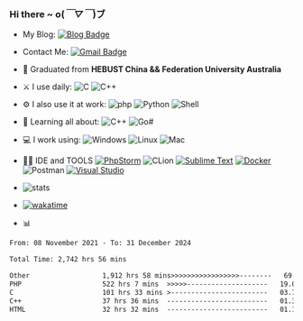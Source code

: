### Hi there  ~ o(*￣▽￣*)ブ
- My Blog: [![Blog Badge](https://img.shields.io/badge/Blog-https%3A%2F%2Fblog.jiawei.xin-yellowgreen)](https://blog.jiawei.xin)

- Contact Me:
[![Gmail Badge](https://img.shields.io/badge/-xinjiawei@mb6.top-c14438?style=plastic&logo=Gmail&logoColor=white&link=mailto:xinjiawei@mb6.top)](mailto:xinjiawei@mb6.top)

- 🏢 Graduated from **HEBUST China && Federation University Australia**
- ⚔ I use daily:
  ![C](https://img.shields.io/badge/-c-394989?style=plastic&logo=c)
  ![C++](https://img.shields.io/badge/-C++-00599C?style=plastic&logo=c)
  
- ⚙️ I also use it at work:
  ![php](https://img.shields.io/badge/-php-394989?style=plastic&logo=php)
  ![Python](https://img.shields.io/badge/-python-394989?style=plastic&logo=python)
  ![Shell](https://img.shields.io/badge/-Shell-blasck?style=plastic&logo=Shell)
   
- 🌱 Learning all about:
  ![C++](https://img.shields.io/badge/-C++-00599C?style=plastic&logo=c)
  ![Go#](https://img.shields.io/badge/-go-00599C?style=plastic&logo=go)
  
- 💻 I work using:
  ![Windows](https://img.shields.io/badge/Windows-0078D6?style=plastic&logo=windows&logoColor=white)
  ![Linux](https://img.shields.io/badge/Linux-FCC624?style=plastic&logo=linux&logoColor=black)
  ![Mac](https://img.shields.io/badge/macOS-ffffff?style=plastic&logo=macos&logoColor=black)
  
- 👩‍💻 IDE and TOOLS
  [![PhpStorm](https://img.shields.io/badge/PhpStorm-000?logo=phpstorm&logoColor=fff)](#)
  ![CLion](https://img.shields.io/badge/CLion-000?logo=clion&logoColor=fff&)
  [![Sublime Text](https://img.shields.io/badge/Sublime%20Text-%23575757.svg?logo=sublime-text&logoColor=important)](#)
  [![Docker](https://img.shields.io/badge/Docker-2496ED?logo=docker&logoColor=fff)](#)
  ![Postman](https://img.shields.io/badge/-Postman-black?style=plastic&logo=postman)
  [![Visual Studio](https://custom-icon-badges.demolab.com/badge/Visual%20Studio-5C2D91.svg?&logo=visual-studio&logoColor=white)](#)
  
- ![stats](https://github-readme-stats.vercel.app/api?username=xinjiawei)
- [![wakatime](https://wakatime.com/badge/user/60583d7f-15e9-49c1-b4eb-dd05e1ccec37.svg)](https://wakatime.com/@60583d7f-15e9-49c1-b4eb-dd05e1ccec37)
- 📊
<!--START_SECTION:waka-->

```txt
From: 08 November 2021 - To: 31 December 2024

Total Time: 2,742 hrs 56 mins

Other                  1,912 hrs 58 mins>>>>>>>>>>>>>>>>>--------   69.74 %
PHP                    522 hrs 7 mins  >>>>>--------------------   19.04 %
C                      101 hrs 33 mins >------------------------   03.70 %
C++                    37 hrs 36 mins  -------------------------   01.37 %
HTML                   32 hrs 32 mins  -------------------------   01.19 %
```

<!--END_SECTION:waka-->
